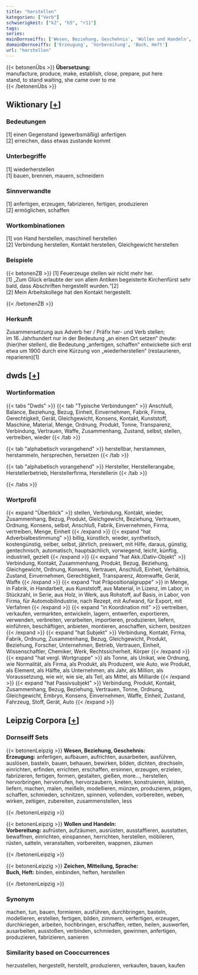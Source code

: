```yaml
---
title: "herstellen"
kategorien: ["Verb"]
schwierigkeit: ["k2", "h5", "r11"]
tags:
series:
mainDornseiffs: ['Wesen, Beziehung, Geschehnis', 'Wollen und Handeln', 'Zeichen, Mitteilung, Sprache']
domainDornseiffs: ['Erzeugung', 'Vorbereitung', 'Buch, Heft']
url: "herstellen"
---
```


{{< betonenÜbs >}}
**Übersetzung:**  
manufacture, produce, make, establish, close, prepare, put  here  
stand, to stand waiting, she came over to me  
{{< /betonenÜbs >}}

## Wiktionary [[+](https://de.wiktionary.org/wiki/herstellen)]

### Bedeutungen
[1] einen Gegenstand (gewerbsmäßig) anfertigen  
[2] erreichen, dass etwas zustande kommt  

### Unterbegriffe
[1] wiederherstellen  
[1] bauen, brennen, mauern, schneidern  

### Sinnverwandte
[1] anfertigen, erzeugen, fabrizieren, fertigen, produzieren  
[2] ermöglichen, schaffen  

### Wortkombinationen
[1] von Hand herstellen, maschinell herstellen  
[2] Verbindung herstellen, Kontakt herstellen, Gleichgewicht herstellen  

### Beispiele
{{< betonenZB >}}
[1] Feuerzeuge stellen wir nicht mehr her.  
[1] „Zum Glück erlaubte der von allem Antiken begeisterte Kirchenfürst sehr bald, dass Abschriften hergestellt wurden.“[2]  
[2] Mein Arbeitskollege hat den Kontakt hergestellt.  

{{< /betonenZB >}}
### Herkunft
Zusammensetzung aus Adverb her / Präfix her- und Verb stellen;  
im 16. Jahrhundert nur in der Bedeutung „an einen Ort setzen“ (heute: (hier)her stellen), die Bedeutung „anfertigen, schaffen“ entwickelte sich erst etwa um 1900 durch eine Kürzung von „wiederherstellen“ (restaurieren, reparieren)[1]  



## dwds [[+](https://www.dwds.de/wb/herstellen)]

### Wortinformation
{{< tabs "Dwds" >}}
{{< tab "Typische Verbindungen" >}}
Anschluß, Balance, Beziehung, Bezug, Einheit, Einvernehmen, Fabrik, Firma, Gerechtigkeit, Gerät, Gleichgewicht, Konsens, Kontakt, Kunststoff, Maschine, Material, Menge, Ordnung, Produkt, Tonne, Transparenz, Verbindung, Vertrauen, Waffe, Zusammenhang, Zustand, selbst, stellen, vertreiben, wieder
{{< /tab >}}

{{< tab "alphabetisch vorangehend" >}}
herstellbar, herstammen, herstammeln, hersprechen, hersetzen
{{< /tab >}}

{{< tab "alphabetisch vorangehend" >}}
Hersteller, Herstellerangabe, Herstellerbetrieb, Herstellerfirma, Herstellerin
{{< /tab >}}

{{< /tabs >}}

### Wortprofil
{{< expand "Überblick" >}} stellen, Verbindung, Kontakt, wieder, Zusammenhang, Bezug, Produkt, Gleichgewicht, Beziehung, Vertrauen, Ordnung, Konsens, selbst, Anschluß, Fabrik, Einvernehmen, Firma, vertreiben, Menge, Einheit {{< /expand >}}
{{< expand "hat Adverbialbestimmung" >}} billig, künstlich, wieder, synthetisch, kostengünstig, selber, selbst, jährlich, preiswert, mit Hilfe, daraus, günstig, gentechnisch, automatisch, hauptsächlich, vorwiegend, leicht, künftig, industriell, gezielt {{< /expand >}}
{{< expand "hat Akk./Dativ-Objekt" >}} Verbindung, Kontakt, Zusammenhang, Produkt, Bezug, Beziehung, Gleichgewicht, Ordnung, Konsens, Vertrauen, Anschluß, Einheit, Verhältnis, Zustand, Einvernehmen, Gerechtigkeit, Transparenz, Atomwaffe, Gerät, Waffe {{< /expand >}}
{{< expand "hat Präpositionalgruppe" >}} in Menge, in Fabrik, in Handarbeit, aus Kunststoff, aus Material, in Lizenz, im Labor, in Stückzahl, in Serie, aus Holz, in Werk, aus Rohstoff, auf Basis, in Labor, von Firma, für Automobilindustrie, nach Rezept, mit Aufwand, für Export, mit Verfahren {{< /expand >}}
{{< expand "in Koordination mit" >}} vertreiben, verkaufen, vermarkten, entwickeln, lagern, entwerfen, exportieren, verwenden, verbreiten, verarbeiten, importieren, produzieren, liefern, einführen, beschäftigen, anbieten, montieren, anschaffen, sichern, besitzen {{< /expand >}}
{{< expand "hat Subjekt" >}} Verbindung, Kontakt, Firma, Fabrik, Ordnung, Zusammenhang, Bezug, Gleichgewicht, Produkt, Beziehung, Forscher, Unternehmen, Betrieb, Vertrauen, Einheit, Wissenschaftler, Chemiker, Werk, Rechtssicherheit, Körper {{< /expand >}}
{{< expand "hat vergl. Wortgruppe" >}} als Tonne, als Unikat, wie Ordnung, wie Normalität, als Firma, als Produkt, als Produzent, wie Auto, wie Produkt, als Element, als Hälfte, als Unternehmen, als Jahr, als Million, als Voraussetzung, wie wir, wie sie, als Teil, als Mittel, als Milliarde {{< /expand >}}
{{< expand "hat Passivsubjekt" >}} Verbindung, Produkt, Kontakt, Zusammenhang, Bezug, Beziehung, Vertrauen, Tonne, Ordnung, Gleichgewicht, Embryo, Konsens, Einvernehmen, Waffe, Einheit, Zustand, Fahrzeug, Stoff, Gerät, Auto {{< /expand >}}

## Leipzig Corpora [[+](https://corpora.uni-leipzig.de/en/res?word=herstellen&corpusId=deu_newscrawl-public_2018)]

### Dornseiff Sets
{{< betonenLeipzig >}}
**Wesen, Beziehung, Geschehnis:**  
**Erzeugung:** anfertigen, aufbauen, aufrichten, ausarbeiten, ausführen, auslösen, basteln, bauen, behauen, bewirken, bilden, dichten, drechseln, einrichten, erfinden, errichten, erschaffen, ersinnen, erzeugen, erzielen, fabrizieren, fertigen, formen, gestalten, gießen, more..., herstellen, hervorbringen, hervorrufen, hervorzaubern, kneten, konstruieren, leisten, liefern, machen, malen, meißeln, modellieren, münzen, produzieren, prägen, schaffen, schmieden, schnitzen, spinnen, vollenden, vorbereiten, weben, wirken, zeitigen, zubereiten, zusammenstellen, less  

{{< /betonenLeipzig >}}


{{< betonenLeipzig >}}
**Wollen und Handeln:**  
**Vorbereitung:** aufrüsten, aufzäumen, ausrüsten, ausstaffieren, ausstatten, bewaffnen, einrichten, einspannen, herrichten, herstellen, möblieren, rüsten, satteln, veranstalten, vorbereiten, wappnen, zäumen  

{{< /betonenLeipzig >}}


{{< betonenLeipzig >}}
**Zeichen, Mitteilung, Sprache:**  
**Buch, Heft:** binden, einbinden, heften, herstellen  

{{< /betonenLeipzig >}}

### Synonym
machen, tun, bauen, formieren, ausführen, durchbringen, basteln, modellieren, erstellen, fertigen, bilden, zimmern, verfertigen, erzeugen, durchkriegen, arbeiten, hochbringen, erschaffen, retten, heilen, auswerfen, ausarbeiten, ausstoßen, verbinden, schmieden, gewinnen, anfertigen, produzieren, fabrizieren, sanieren


### Similarity based on Cooccurrences
herzustellen, hergestellt, herstellt, produzieren, verkaufen, bauen, kaufen

